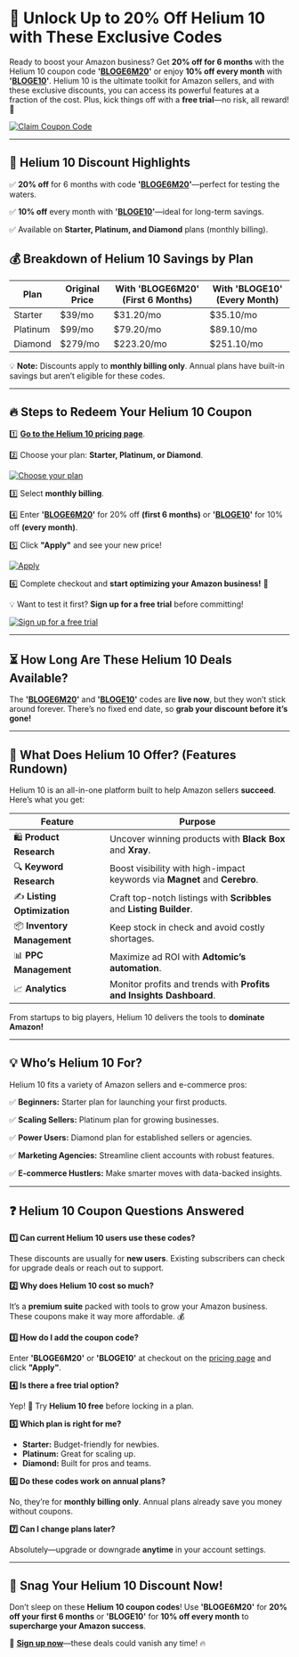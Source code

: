 # 🚀 Unlock Up to 20% Off Helium 10 with These Exclusive Codes


Ready to boost your Amazon business? Get **20% off for 6 months** with the Helium 10 coupon code **'[BLOGE6M20](https://aff.ninja/go/helium10)'** or enjoy **10% off every month** with **'[BLOGE10](https://aff.ninja/go/helium10)'**. Helium 10 is the ultimate toolkit for Amazon sellers, and with these exclusive discounts, you can access its powerful features at a fraction of the cost. Plus, kick things off with a **free trial**—no risk, all reward! 🎉

[![Claim Coupon Code](https://res.cloudinary.com/dav29ivcg/image/upload/v1743573426/Claim_Coupon_Code_Button_wnzio2.png)](https://aff.ninja/go/helium10)

---

## 🎯 Helium 10 Discount Highlights
✅ **20% off** for 6 months with code **'[BLOGE6M20](https://aff.ninja/go/helium10)'**—perfect for testing the waters.

✅ **10% off** every month with **'[BLOGE10](https://aff.ninja/go/helium10)'**—ideal for long-term savings.

✅ Available on **Starter, Platinum, and Diamond** plans (monthly billing).


## 💰 Breakdown of Helium 10 Savings by Plan

| Plan     | Original Price | With 'BLOGE6M20' (First 6 Months) | With 'BLOGE10' (Every Month) |
|----------|---------------|----------------------------------|-------------------------------|
| Starter  | $39/mo        | $31.20/mo                        | $35.10/mo                     |
| Platinum | $99/mo        | $79.20/mo                        | $89.10/mo                     |
| Diamond  | $279/mo       | $223.20/mo                       | $251.10/mo                    |

💡 **Note:** Discounts apply to **monthly billing only**. Annual plans have built-in savings but aren’t eligible for these codes.

---

## 🔥 Steps to Redeem Your Helium 10 Coupon
1️⃣ **[Go to the Helium 10 pricing page](https://aff.ninja/go/helium10)**.

2️⃣ Choose your plan: **Starter, Platinum, or Diamond**.

[![Choose your plan](https://res.cloudinary.com/dav29ivcg/image/upload/v1743575939/Helium-10-Subscribe-1024x465_sw8v1k.webp)](https://aff.ninja/go/helium10)

3️⃣ Select **monthly billing**.

4️⃣ Enter **'[BLOGE6M20](https://aff.ninja/go/helium10)'** for 20% off **(first 6 months)** or **'[BLOGE10](https://aff.ninja/go/helium10)'** for 10% off **(every month)**.

5️⃣ Click **"Apply"** and see your new price!

[![Apply](https://res.cloudinary.com/dav29ivcg/image/upload/v1743575954/Helium-10-Apply-1024x143_g7zuny.webp)](https://aff.ninja/go/helium10)

6️⃣ Complete checkout and **start optimizing your Amazon business!** 🚀


💡 Want to test it first? **Sign up for a free trial** before committing!

[![Sign up for a free trial](https://res.cloudinary.com/dav29ivcg/image/upload/v1743576246/Sign_up_for_a_free_trial_Button_lslecm.png)](https://aff.ninja/go/helium10)

---

## ⏳ How Long Are These Helium 10 Deals Available?
The **'[BLOGE6M20](https://aff.ninja/go/helium10)'** and **'[BLOGE10](https://aff.ninja/go/helium10)'** codes are **live now**, but they won’t stick around forever. There’s no fixed end date, so **grab your discount before it’s gone!**

---

## 📌 What Does Helium 10 Offer? (Features Rundown)

Helium 10 is an all-in-one platform built to help Amazon sellers **succeed**. Here’s what you get:

| Feature | Purpose |
|---------|---------|
| 🛍️ **Product Research** | Uncover winning products with **Black Box** and **Xray**. |
| 🔍 **Keyword Research** | Boost visibility with high-impact keywords via **Magnet** and **Cerebro**. |
| ✍️ **Listing Optimization** | Craft top-notch listings with **Scribbles** and **Listing Builder**. |
| 📦 **Inventory Management** | Keep stock in check and avoid costly shortages. |
| 📊 **PPC Management** | Maximize ad ROI with **Adtomic’s automation**. |
| 📈 **Analytics** | Monitor profits and trends with **Profits and Insights Dashboard**. |

From startups to big players, Helium 10 delivers the tools to **dominate Amazon!**

---

## 💡 Who’s Helium 10 For?
Helium 10 fits a variety of Amazon sellers and e-commerce pros:

✅ **Beginners:** Starter plan for launching your first products.

✅ **Scaling Sellers:** Platinum plan for growing businesses.

✅ **Power Users:** Diamond plan for established sellers or agencies.

✅ **Marketing Agencies:** Streamline client accounts with robust features.

✅ **E-commerce Hustlers:** Make smarter moves with data-backed insights.


---

## ❓ Helium 10 Coupon Questions Answered

**1️⃣ Can current Helium 10 users use these codes?**

These discounts are usually for **new users**. Existing subscribers can check for upgrade deals or reach out to support.

**2️⃣ Why does Helium 10 cost so much?**

It’s a **premium suite** packed with tools to grow your Amazon business. These coupons make it way more affordable. 💰

**3️⃣ How do I add the coupon code?**

Enter **'BLOGE6M20'** or **'BLOGE10'** at checkout on the [pricing page](https://aff.ninja/go/helium10) and click **"Apply"**.

**4️⃣ Is there a free trial option?**

Yep! 🎉 Try **Helium 10 free** before locking in a plan.

**5️⃣ Which plan is right for me?**
- **Starter:** Budget-friendly for newbies.
- **Platinum:** Great for scaling up.
- **Diamond:** Built for pros and teams.

**6️⃣ Do these codes work on annual plans?**

No, they’re for **monthly billing only**. Annual plans already save you money without coupons.

**7️⃣ Can I change plans later?**

Absolutely—upgrade or downgrade **anytime** in your account settings.

---

## 🚀 Snag Your Helium 10 Discount Now!

Don’t sleep on these **Helium 10 coupon codes**! Use **'BLOGE6M20'** for **20% off your first 6 months** or **'BLOGE10'** for **10% off every month** to **supercharge your Amazon success**.

🔗 **[Sign up now](https://aff.ninja/go/helium10)**—these deals could vanish any time! 🔥

